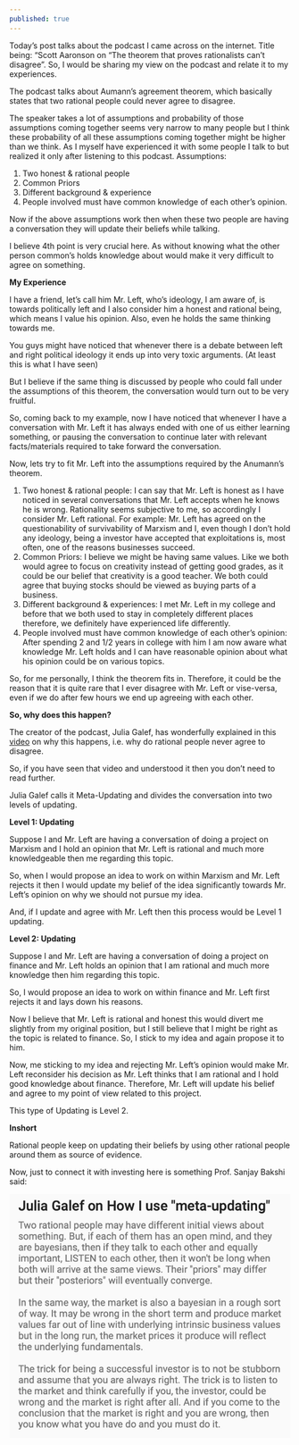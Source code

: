 ```yaml
---
published: true
---
```

Today’s post talks about the podcast I came across on the internet. Title being: “Scott Aaronson on “The theorem that proves rationalists can’t disagree”. So, I would be sharing my view on the podcast and relate it to my experiences.

The podcast talks about Aumann’s agreement theorem, which basically states that two rational people could never agree to disagree.

The speaker takes a lot of assumptions and probability of those assumptions coming together seems very narrow to many people but I think these probability of all these assumptions coming together might be higher than we think. As I myself have experienced it with some people I talk to but realized it only after listening to this podcast.
Assumptions:

1. Two honest & rational people
2. Common Priors
3. Different background & experience
4. People involved must have common knowledge of each other’s opinion.

Now if the above assumptions work then when these two people are having a conversation they will update their beliefs while talking.

I believe 4th point is very crucial here. As without knowing what the other person common’s holds knowledge about would make it very difficult to agree on something.

**My Experience**

I have a friend, let’s call him Mr. Left, who’s ideology, I am aware of, is towards politically left and I also consider him a honest and rational being, which means I value his opinion. Also, even he holds the same thinking towards me.

You guys might have noticed that whenever there is a debate between left and right political ideology it ends up into very toxic arguments. (At least this is what I have seen)

But I believe if the same thing is discussed by people who could fall under the assumptions of this theorem, the conversation would turn out to be very fruitful.

So, coming back to my example, now I have noticed that whenever I have a conversation with Mr. Left it has always ended with one of us either learning something, or pausing the conversation to continue later with relevant facts/materials required to take forward the conversation.

Now, lets try to fit Mr. Left into the assumptions required by the Anumann’s theorem.

1. Two honest & rational people: I can say that Mr. Left is honest as I have noticed in several conversations that Mr. Left accepts when he knows he is wrong. Rationality seems subjective to me, so accordingly I consider Mr. Left rational. For example: Mr. Left has agreed on the questionability of survivability of Marxism and I, even though I don’t hold any ideology, being a investor have accepted that exploitations is, most often, one of the reasons businesses succeed.
2. Common Priors: I believe we might be having same values. Like we both would agree to focus on creativity instead of getting good grades, as it could be our belief that creativity is a good teacher. We both could agree that buying stocks should be viewed as buying parts of a business.
3. Different background & experiences: I met Mr. Left in my college and before that we both used to stay in completely different places therefore, we definitely have experienced life differently. 
4. People involved must have common knowledge of each other’s opinion: After spending 2 and 1/2 years in college with him I am now aware what knowledge Mr. Left holds and I can have reasonable opinion about what his opinion could be on various topics.

So, for me personally, I think the theorem fits in. Therefore, it could be the reason that it is quite rare that I ever disagree with Mr. Left or vise-versa, even if we do after few hours we end up agreeing with each other.

**So, why does this happen?**

The creator of the podcast, Julia Galef, has wonderfully explained in this [video](https://www.youtube.com/watch?v=HxUxlVijZQw) on why this happens, i.e. why do rational people never agree to disagree.

So, if you have seen that video and understood it then you don’t need to read further.

Julia Galef calls it Meta-Updating and divides the conversation into two levels of updating.

**Level 1: Updating**

Suppose I and Mr. Left are having a conversation of doing a project on Marxism and I hold an opinion that Mr. Left is rational and much more knowledgeable then me regarding this topic.

So, when I would propose an idea to work on within Marxism and Mr. Left rejects it then I would update my belief of the idea significantly towards Mr. Left’s opinion on why we should not pursue my idea.

And, if I update and agree with Mr. Left then this process would be Level 1 updating.

**Level 2: Updating**

Suppose I and Mr. Left are having a conversation of doing a project on finance and Mr. Left holds an opinion that I am rational and much more knowledge then him regarding this topic.

So, I would propose an idea to work on within finance and Mr. Left first rejects it and lays down his reasons.

Now I believe that Mr. Left is rational and honest this would divert me slightly from my original position, but I still believe that I might be right as the topic is related to finance. So, I stick to my idea and again propose it to him.

Now, me sticking to my idea and rejecting Mr. Left’s opinion would make Mr. Left reconsider his decision as Mr. Left thinks that I am rational and I hold good knowledge about finance. Therefore, Mr. Left will update his belief and agree to my point of view related to this project.

This type of Updating is Level 2.

**Inshort**

Rational people keep on updating their beliefs by using other rational people around them as source of evidence.

Now, just to connect it with investing here is something Prof. Sanjay Bakshi said:

[![Prof.Sanjay Bakshi](/assets/sanjay.jpg)](https://twitter.com/Sanjay__Bakshi/status/1310449442579906562?ref_src=twsrc%5Etfw)
